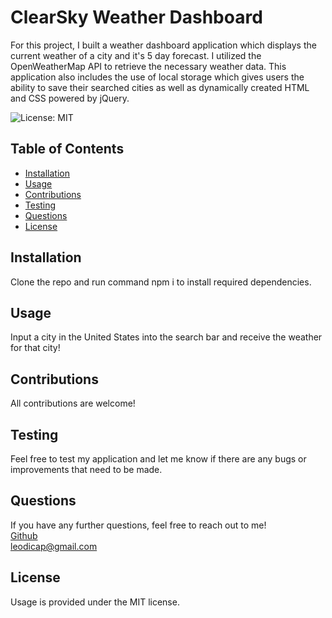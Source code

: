 # ClearSky Weather Dashboard 
For this project, I built a weather dashboard application which displays the current weather of a city and it's 5 day forecast.  I utilized the OpenWeatherMap API to retrieve the necessary weather data.  This application also includes the use of local storage which gives users the ability to save their searched cities as well as dynamically created HTML and CSS powered by jQuery.

![License: MIT](https://img.shields.io/badge/License-MIT-yellow.svg)

## Table of Contents
* [Installation](#installation)
* [Usage](#usage)
* [Contributions](#contributions)
* [Testing](#testing)
* [Questions](#questions)
* [License](#license)


## Installation
Clone the repo and run command npm i to install required dependencies.

## Usage
Input a city in the United States into the search bar and receive the weather for that city!

## Contributions
All contributions are welcome!

## Testing
Feel free to test my application and let me know if there are any bugs or improvements that need to be made.

## Questions
If you have any further questions, feel free to reach out to me! <br>
<a href='https://www.github.com/leodicaprio'>Github</a> <br>
<a href='mailto:leodicap@gmail.com'>leodicap@gmail.com</a>

## License
Usage is provided under the MIT license.
    
    
    
    